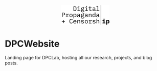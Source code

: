 <p align="center"> 
  <img src="https://raw.githubusercontent.com/DPCLab/Identity/master/graphics/wordmark_black.png" width="150px">
</p>

# DPCWebsite
Landing page for DPCLab, hosting all our research, projects, and blog posts. 
